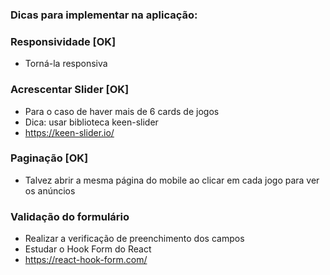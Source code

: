 ### Dicas para implementar na aplicação:

### Responsividade [OK]

- Torná-la responsiva

### Acrescentar Slider [OK]

- Para o caso de haver mais de 6 cards de jogos
- Dica: usar biblioteca keen-slider
- https://keen-slider.io/

### Paginação [OK]

- Talvez abrir a mesma página do mobile ao clicar em cada jogo para ver os anúncios

### Validação do formulário

- Realizar a verificação de preenchimento dos campos
- Estudar o Hook Form do React
- https://react-hook-form.com/

